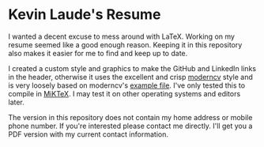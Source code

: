 Kevin Laude's Resume
====================
I wanted a decent excuse to mess around with LaTeX. Working on my resume seemed like a good enough reason. Keeping it in this repository also makes it easier for me to find and keep up to date.

I created a custom style and graphics to make the GitHub and LinkedIn links in the header, otherwise it uses the excellent and crisp [moderncv](http://www.ctan.org/pkg/moderncv) style and is very loosely based on moderncv's [example file](http://ctan.unixbrain.com/macros/latex/contrib/moderncv/examples/template.tex). I've only tested this to compile in [MiKTeX](http://miktex.org). I may test it on other operating systems and editors later.

The version in this repository does not contain my home address or mobile phone number. If you're interested please contact me directly. I'll get you a PDF version with my current contact information.
